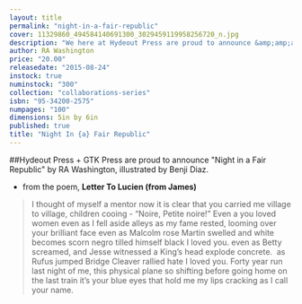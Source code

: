 ```yaml
---
layout: title
permalink: "night-in-a-fair-republic"
cover: 11329860_494584140691300_3029459119958256720_n.jpg
description: "We here at Hydeout Press are proud to announce &amp;amp;amp;amp;amp;amp;quot;Night in a Fair Republic&amp;amp;amp;amp;amp;amp;quot; by RA Washington, illustrated by Benji Diaz, out in collaboration with GTK Press. An amazing, powerful, painful collection of short-form fiction, drama, and poetry, and the artwork contributed to the project by Benji Diaz is stunning, terrifying, and beautiful. The collection is lovingly designed by Alex Nielsen of Hydeout Press, with letter pressed wrap arounds etched and printed by hand."
author: RA Washington
price: "20.00"
releasedate: "2015-08-24"
instock: true
numinstock: "300"
collection: "collaborations-series"
isbn: "95-34200-2575"
numpages: "100"
dimensions: 5in by 6in
published: true
title: "Night In {a} Fair Republic"
---
```









##Hydeout Press + GTK Press are proud to announce "Night in a Fair Republic" by RA Washington, illustrated by Benji Diaz.

- from the poem, **Letter To Lucien (from James)**
> I thought of myself
a mentor
now it is clear that you carried me
village to village, children cooing - “Noire, Petite noire!”
Even a you loved women
even as I fell aside alleys
as my fame rested, looming over your brilliant face
even as Malcolm rose
Martin swelled
and white becomes scorn
negro tilled himself black
I loved you.
even as Betty screamed,
and Jesse witnessed a King’s head explode concrete. 
as Rufus jumped Bridge
Cleaver rallied hate
I loved you.
Forty year run
last night of me, this physical plane so shifting before
going home on the last train
it’s your blue eyes that hold me
my lips cracking as I call your name.
